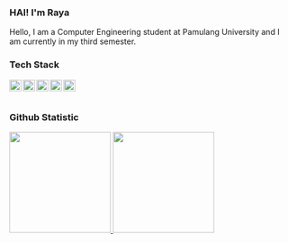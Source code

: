 ### HAI! I'm Raya
Hello, I am a Computer Engineering student at Pamulang University and I am currently in my third semester.




### Tech Stack
  <a href="#"><img align="left" alt="C++" title="C++" width="21px" src="https://iconape.com/wp-content/files/rv/51664/svg/c.svg" /></a>
  <a href="https://www.java.com/"><img align="left" alt="Java" title="Java" width="21px" src="https://cdn.worldvectorlogo.com/logos/java.svg" /></a>
  <a href="#"><img align="left" alt="Html" title="html" width="21px" src="https://cdn.worldvectorlogo.com/logos/html-1.svg" /></a>
  <a href="#"><img align="left" alt="CSS" title="CSS" width="21px" src="https://cdn.worldvectorlogo.com/logos/css-3.svg" /></a>
  <a href="#"><img align="left" alt="Javascript" title="Javascript" width="21px" src="https://cdn.worldvectorlogo.com/logos/logo-javascript.svg" /></a>
  <br>
  <br>

### Github Statistic

<p align="left">
<a href="https://github.com/rayaadinda">
  <img height="180em" src="https://github-readme-stats-eight-theta.vercel.app/api?username=rayaadinda&show_icons=true&theme=algolia&include_all_commits=true&count_private=true"/>
  <img height="180em" src="https://github-readme-stats-eight-theta.vercel.app/api/top-langs/?username=rayaadinda&layout=compact&langs_count=8&theme=algolia"/>
</a>
</p>
